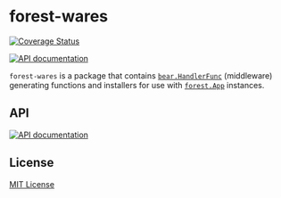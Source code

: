 # forest-wares

[![Coverage Status](https://coveralls.io/repos/ursiform/forest-wares/badge.svg?branch=master&service=github)](https://coveralls.io/github/ursiform/forest-wares?branch=master)

[![API documentation](https://godoc.org/github.com/ursiform/forest-wares?status.svg)](https://godoc.org/github.com/ursiform/forest-wares)

`forest-wares` is a package that contains
[`bear.HandlerFunc`](https://godoc.org/github.com/ursiform/bear#HandlerFunc)
(middleware) generating functions and installers for use with
[`forest.App`](https://godoc.org/github.com/ursiform/forest#App)
instances.

## API

[![API documentation](https://godoc.org/github.com/ursiform/forest-wares?status.svg)](https://godoc.org/github.com/ursiform/forest-wares)

## License
[MIT License](LICENSE)
